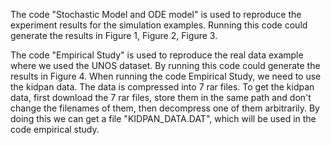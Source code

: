 The code "Stochastic Model and ODE model" is used to reproduce the experiment results for the simulation examples. Running this code could generate the  results in Figure 1, Figure 2, Figure 3.

The code "Empirical Study" is used to reproduce the real data example where we used the UNOS dataset. By running this code could generate the results in Figure 4. When running the code Empirical Study, we need to use the kidpan data. The data is compressed into 7 rar files. To get the kidpan data, first download the 7 rar files, store them in the same path and don't change the filenames of them, then decompress one of them arbitrarily. By doing this we can get a file "KIDPAN_DATA.DAT", which will be used in the code empirical study. 
